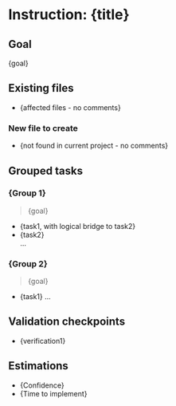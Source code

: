 <!--  AI INSTRUCTIONS ONLY -- Follow those rules, do not output them.

- ENGLISH ONLY
- Text is straight to the point, no emojis, no style, use bullet points.
- Replace placeholders (`{variables}`) with actual user inputs.
- Define flow of the feature, from start to end.

-->

# Instruction: {title}

## Goal

{goal}

## Existing files

- {affected files - no comments}

### New file to create

- {not found in current project - no comments}

## Grouped tasks

### {Group 1}

> {goal}

- {task1, with logical bridge to task2}
- {task2}  
  ...

### {Group 2}

> {goal}

- {task1}
  ...

## Validation checkpoints

- {verification1}

## Estimations

- {Confidence}
- {Time to implement}
